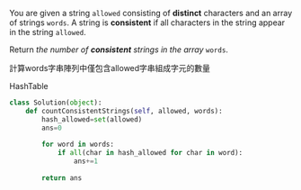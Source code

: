 You are given a string `allowed` consisting of **distinct** characters and an array of strings `words`. A string is **consistent** if all characters in the string appear in the string `allowed`.

Return _the number of **consistent** strings in the array_ `words`.

計算words字串陣列中僅包含allowed字串組成字元的數量

HashTable

```python
class Solution(object):
    def countConsistentStrings(self, allowed, words):
        hash_allowed=set(allowed)
        ans=0
        
        for word in words:
            if all(char in hash_allowed for char in word):
                ans+=1
                
        return ans
        
```